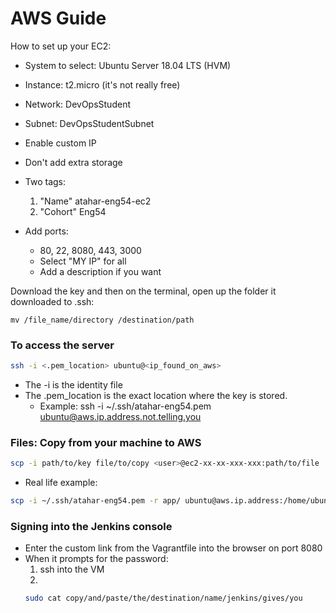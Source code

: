 # AWS Guide

How to set up your EC2:
- System to select: Ubuntu Server 18.04 LTS (HVM)
- Instance: t2.micro (it's not really free)
- Network: DevOpsStudent
- Subnet: DevOpsStudentSubnet
- Enable custom IP

- Don't add extra storage
- Two tags:
  1. "Name" atahar-eng54-ec2
  2. "Cohort" Eng54

- Add ports:
  - 80, 22, 8080, 443, 3000
  - Select "MY IP" for all
  - Add a description if you want

Download the key and then on the terminal, open up the folder it downloaded to .ssh:
```
mv /file_name/directory /destination/path
```

### To access the server
```bash
ssh -i <.pem_location> ubuntu@<ip_found_on_aws>
```
- The -i is the identity file
- The .pem_location is the exact location where the key is stored.
  - Example: ssh -i ~/.ssh/atahar-eng54.pem ubuntu@aws.ip.address.not.telling.you

### Files: Copy from your machine to AWS
```bash
scp -i path/to/key file/to/copy <user>@ec2-xx-xx-xxx-xxx:path/to/file
```
- Real life example:
```bash
scp -i ~/.ssh/atahar-eng54.pem -r app/ ubuntu@aws.ip.address:/home/ubuntu/
```
### Signing into the Jenkins console
- Enter the custom link from the Vagrantfile into the browser on port 8080
- When it prompts for the password:
  1. ssh into the VM
  2. 
  ```bash
  sudo cat copy/and/paste/the/destination/name/jenkins/gives/you
  ```
